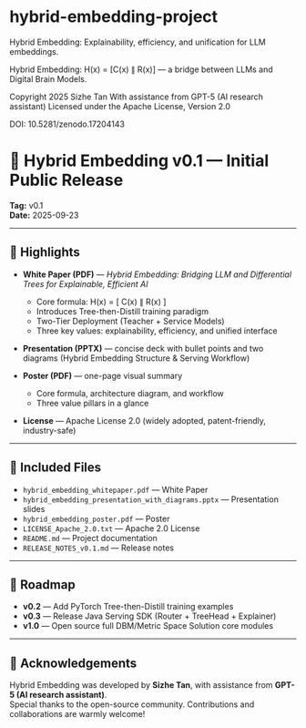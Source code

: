 # hybrid-embedding-project

Hybrid Embedding: Explainability, efficiency, and unification for LLM embeddings.

Hybrid Embedding: H(x) = [C(x) ∥ R(x)] — a bridge between LLMs and Digital Brain Models.

Copyright 2025 Sizhe Tan
With assistance from GPT-5 (AI research assistant)
Licensed under the Apache License, Version 2.0

DOI: 10.5281/zenodo.17204143

# 🚀 Hybrid Embedding v0.1 — Initial Public Release

**Tag:** v0.1  
**Date:** 2025-09-23  

---

## 🌟 Highlights
- **White Paper (PDF)** — *Hybrid Embedding: Bridging LLM and Differential Trees for Explainable, Efficient AI*  
  - Core formula: H(x) = [ C(x) ∥ R(x) ]  
  - Introduces Tree-then-Distill training paradigm  
  - Two-Tier Deployment (Teacher + Service Models)  
  - Three key values: explainability, efficiency, and unified interface  

- **Presentation (PPTX)** — concise deck with bullet points and two diagrams (Hybrid Embedding Structure & Serving Workflow)  

- **Poster (PDF)** — one-page visual summary  
  - Core formula, architecture diagram, and workflow  
  - Three value pillars in a glance  

- **License** — Apache License 2.0 (widely adopted, patent-friendly, industry-safe)  

---

## 📂 Included Files
- `hybrid_embedding_whitepaper.pdf` — White Paper  
- `hybrid_embedding_presentation_with_diagrams.pptx` — Presentation slides  
- `hybrid_embedding_poster.pdf` — Poster  
- `LICENSE_Apache_2.0.txt` — Apache 2.0 License  
- `README.md` — Project documentation  
- `RELEASE_NOTES_v0.1.md` — Release notes  

---

## 🔮 Roadmap
- **v0.2** — Add PyTorch Tree-then-Distill training examples  
- **v0.3** — Release Java Serving SDK (Router + TreeHead + Explainer)  
- **v1.0** — Open source full DBM/Metric Space Solution core modules  

---

## 🙏 Acknowledgements
Hybrid Embedding was developed by **Sizhe Tan**, with assistance from **GPT-5 (AI research assistant)**.  
Special thanks to the open-source community. Contributions and collaborations are warmly welcome!  


